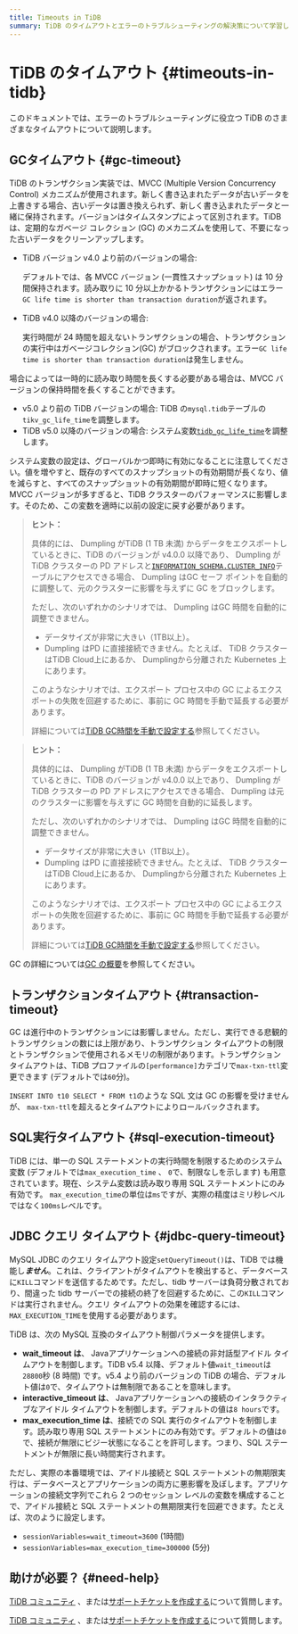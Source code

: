 ```yaml
---
title: Timeouts in TiDB
summary: TiDB のタイムアウトとエラーのトラブルシューティングの解決策について学習します。
---
```


# TiDB のタイムアウト {#timeouts-in-tidb}

このドキュメントでは、エラーのトラブルシューティングに役立つ TiDB のさまざまなタイムアウトについて説明します。

## GCタイムアウト {#gc-timeout}

TiDB のトランザクション実装では、MVCC (Multiple Version Concurrency Control) メカニズムが使用されます。新しく書き込まれたデータが古いデータを上書きする場合、古いデータは置き換えられず、新しく書き込まれたデータと一緒に保持されます。バージョンはタイムスタンプによって区別されます。TiDB は、定期的なガベージ コレクション (GC) のメカニズムを使用して、不要になった古いデータをクリーンアップします。

-   TiDB バージョン v4.0 より前のバージョンの場合:

    デフォルトでは、各 MVCC バージョン (一貫性スナップショット) は 10 分間保持されます。読み取りに 10 分以上かかるトランザクションにはエラー`GC life time is shorter than transaction duration`が返されます。

-   TiDB v4.0 以降のバージョンの場合:

    実行時間が 24 時間を超えないトランザクションの場合、トランザクションの実行中はガベージコレクション(GC) がブロックされます。エラー`GC life time is shorter than transaction duration`は発生しません。

場合によっては一時的に読み取り時間を長くする必要がある場合は、MVCC バージョンの保持時間を長くすることができます。

-   v5.0 より前の TiDB バージョンの場合: TiDB の`mysql.tidb`テーブルの`tikv_gc_life_time`を調整します。
-   TiDB v5.0 以降のバージョンの場合: システム変数[`tidb_gc_life_time`](/system-variables.md#tidb_gc_life_time-new-in-v50)を調整します。

システム変数の設定は、グローバルかつ即時に有効になることに注意してください。値を増やすと、既存のすべてのスナップショットの有効期間が長くなり、値を減らすと、すべてのスナップショットの有効期間が即時に短くなります。MVCC バージョンが多すぎると、TiDB クラスターのパフォーマンスに影響します。そのため、この変数を適時に以前の設定に戻す必要があります。

<CustomContent platform="tidb">

> **ヒント：**
>
> 具体的には、 Dumpling がTiDB (1 TB 未満) からデータをエクスポートしているときに、TiDB のバージョンが v4.0.0 以降であり、 Dumpling がTiDB クラスターの PD アドレスと[`INFORMATION_SCHEMA.CLUSTER_INFO`](/information-schema/information-schema-cluster-info.md)テーブルにアクセスできる場合、 Dumpling はGC セーフ ポイントを自動的に調整して、元のクラスターに影響を与えずに GC をブロックします。
>
> ただし、次のいずれかのシナリオでは、 Dumpling はGC 時間を自動的に調整できません。
>
> -   データサイズが非常に大きい（1TB以上）。
> -   Dumpling はPD に直接接続できません。たとえば、 TiDB クラスターはTiDB Cloud上にあるか、 Dumplingから分離された Kubernetes 上にあります。
>
> このようなシナリオでは、エクスポート プロセス中の GC によるエクスポートの失敗を回避するために、事前に GC 時間を手動で延長する必要があります。
>
> 詳細については[TiDB GC時間を手動で設定する](/dumpling-overview.md#manually-set-the-tidb-gc-time)参照してください。

</CustomContent>

<CustomContent platform="tidb-cloud">

> **ヒント：**
>
> 具体的には、 Dumpling がTiDB (1 TB 未満) からデータをエクスポートしているときに、TiDB のバージョンが v4.0.0 以上であり、 Dumpling がTiDB クラスターの PD アドレスにアクセスできる場合、 Dumpling は元のクラスターに影響を与えずに GC 時間を自動的に延長します。
>
> ただし、次のいずれかのシナリオでは、 Dumpling はGC 時間を自動的に調整できません。
>
> -   データサイズが非常に大きい（1TB以上）。
> -   Dumpling はPD に直接接続できません。たとえば、 TiDB クラスターはTiDB Cloud上にあるか、 Dumplingから分離された Kubernetes 上にあります。
>
> このようなシナリオでは、エクスポート プロセス中の GC によるエクスポートの失敗を回避するために、事前に GC 時間を手動で延長する必要があります。
>
> 詳細については[TiDB GC時間を手動で設定する](https://docs.pingcap.com/tidb/stable/dumpling-overview#manually-set-the-tidb-gc-time)参照してください。

</CustomContent>

GC の詳細については[GC の概要](/garbage-collection-overview.md)を参照してください。

## トランザクションタイムアウト {#transaction-timeout}

GC は進行中のトランザクションには影響しません。ただし、実行できる悲観的トランザクションの数には上限があり、トランザクション タイムアウトの制限とトランザクションで使用されるメモリの制限があります。トランザクション タイムアウトは、TiDB プロファイルの`[performance]`カテゴリで`max-txn-ttl`変更できます (デフォルトでは`60`分)。

`INSERT INTO t10 SELECT * FROM t1`のような SQL 文は GC の影響を受けませんが、 `max-txn-ttl`を超えるとタイムアウトによりロールバックされます。

## SQL実行タイムアウト {#sql-execution-timeout}

TiDB には、単一の SQL ステートメントの実行時間を制限するためのシステム変数 (デフォルトでは`max_execution_time` 、 `0`で、制限なしを示します) も用意されています。現在、システム変数は読み取り専用 SQL ステートメントにのみ有効です。 `max_execution_time`の単位は`ms`ですが、実際の精度はミリ秒レベルではなく`100ms`レベルです。

## JDBC クエリ タイムアウト {#jdbc-query-timeout}

MySQL JDBC のクエリ タイムアウト設定`setQueryTimeout()`は、TiDB では機能し***ません***。これは、クライアントがタイムアウトを検出すると、データベースに`KILL`コマンドを送信するためです。ただし、tidb サーバーは負荷分散されており、間違った tidb サーバーでの接続の終了を回避するために、この`KILL`コマンドは実行されません。クエリ タイムアウトの効果を確認するには、 `MAX_EXECUTION_TIME`を使用する必要があります。

TiDB は、次の MySQL 互換のタイムアウト制御パラメータを提供します。

-   **wait_timeout は**、 Javaアプリケーションへの接続の非対話型アイドル タイムアウトを制御します。TiDB v5.4 以降、デフォルト値`wait_timeout`は`28800`秒 (8 時間) です。v5.4 より前のバージョンの TiDB の場合、デフォルト値は`0`で、タイムアウトは無制限であることを意味します。
-   **interactive_timeout は**、 Javaアプリケーションへの接続のインタラクティブなアイドル タイムアウトを制御します。デフォルトの値は`8 hours`です。
-   **max_execution_time は**、接続での SQL 実行のタイムアウトを制御します。読み取り専用 SQL ステートメントにのみ有効です。デフォルトの値は`0`で、接続が無限にビジー状態になることを許可します。つまり、SQL ステートメントが無限に長い時間実行されます。

ただし、実際の本番環境では、アイドル接続と SQL ステートメントの無期限実行は、データベースとアプリケーションの両方に悪影響を及ぼします。アプリケーションの接続文字列でこれら 2 つのセッション レベルの変数を構成することで、アイドル接続と SQL ステートメントの無期限実行を回避できます。たとえば、次のように設定します。

-   `sessionVariables=wait_timeout=3600` (1時間)
-   `sessionVariables=max_execution_time=300000` (5分)

## 助けが必要？ {#need-help}

<CustomContent platform="tidb">

[TiDB コミュニティ](https://ask.pingcap.com/) 、または[サポートチケットを作成する](/support.md)について質問します。

</CustomContent>

<CustomContent platform="tidb-cloud">

[TiDB コミュニティ](https://ask.pingcap.com/) 、または[サポートチケットを作成する](https://support.pingcap.com/)について質問します。

</CustomContent>
